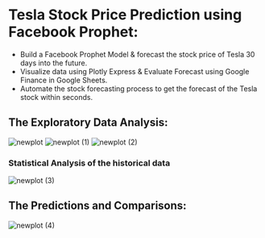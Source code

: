 # Tesla Stock Price Prediction using Facebook Prophet:
   - Build a Facebook Prophet Model & forecast the stock price of Tesla 30 days into the future.
   - Visualize data using Plotly Express & Evaluate Forecast using Google Finance in Google Sheets.
   - Automate the stock forecasting process to get the forecast of the Tesla stock within seconds.
## The Exploratory Data Analysis:
![newplot](https://github.com/user-attachments/assets/6396f96a-6a24-4939-b5ad-d013bf3a9eb7)
![newplot (1)](https://github.com/user-attachments/assets/756a40b9-b991-48db-9299-489919e8f367)
![newplot (2)](https://github.com/user-attachments/assets/7928b7f4-31eb-4aa1-bcae-52fc1ca81622)
### Statistical Analysis of the historical data
![newplot (3)](https://github.com/user-attachments/assets/189c2c7d-c15f-4d28-a750-159ea899399d)
## The Predictions and Comparisons:
![newplot (4)](https://github.com/user-attachments/assets/2d15fab5-37e5-4f45-b094-c10484909005)




